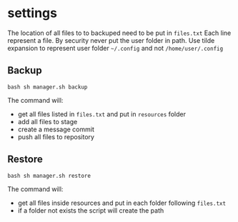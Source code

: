 # settings

The location of all files to to backuped need to be put in `files.txt`
Each line represent a file. By security never put the user folder in path. 
Use tilde expansion to represent user folder `~/.config` and not `/home/user/.config`

## Backup
```bash sh manager.sh backup```

The command will:
- get all files listed in `files.txt` and put in `resources` folder 
- add all files to stage
- create a message commit
- push all files to repository

## Restore
```bash sh manager.sh restore```

The command will:
- get all files inside resources and put in each folder following `files.txt`
- if a folder not exists the script will create the path
